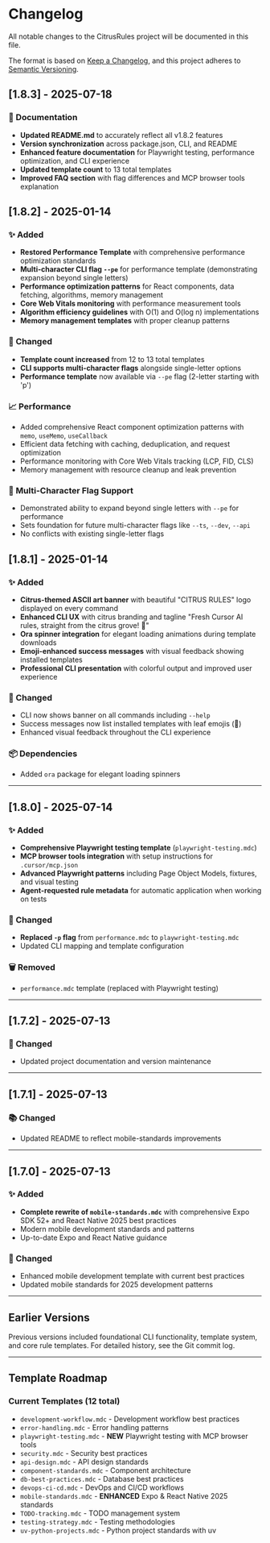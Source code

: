 # Changelog

All notable changes to the CitrusRules project will be documented in this file.

The format is based on [Keep a Changelog](https://keepachangelog.com/en/1.0.0/),
and this project adheres to [Semantic Versioning](https://semver.org/spec/v2.0.0.html).

## [1.8.3] - 2025-07-18

### 📖 Documentation
- **Updated README.md** to accurately reflect all v1.8.2 features
- **Version synchronization** across package.json, CLI, and README
- **Enhanced feature documentation** for Playwright testing, performance optimization, and CLI experience
- **Updated template count** to 13 total templates
- **Improved FAQ section** with flag differences and MCP browser tools explanation

## [1.8.2] - 2025-01-14

### ✨ Added
- **Restored Performance Template** with comprehensive performance optimization standards
- **Multi-character CLI flag `--pe`** for performance template (demonstrating expansion beyond single letters)
- **Performance optimization patterns** for React components, data fetching, algorithms, memory management
- **Core Web Vitals monitoring** with performance measurement tools
- **Algorithm efficiency guidelines** with O(1) and O(log n) implementations
- **Memory management templates** with proper cleanup patterns

### 🔧 Changed
- **Template count increased** from 12 to 13 total templates
- **CLI supports multi-character flags** alongside single-letter options
- **Performance template** now available via `--pe` flag (2-letter starting with 'p')

### 📈 Performance
- Added comprehensive React component optimization patterns with `memo`, `useMemo`, `useCallback`
- Efficient data fetching with caching, deduplication, and request optimization
- Performance monitoring with Core Web Vitals tracking (LCP, FID, CLS)
- Memory management with resource cleanup and leak prevention

### 🚀 Multi-Character Flag Support
- Demonstrated ability to expand beyond single letters with `--pe` for performance
- Sets foundation for future multi-character flags like `--ts`, `--dev`, `--api`
- No conflicts with existing single-letter flags

## [1.8.1] - 2025-01-14

### ✨ Added
- **Citrus-themed ASCII art banner** with beautiful "CITRUS RULES" logo displayed on every command
- **Enhanced CLI UX** with citrus branding and tagline "Fresh Cursor AI rules, straight from the citrus grove! 🌿"
- **Ora spinner integration** for elegant loading animations during template downloads
- **Emoji-enhanced success messages** with visual feedback showing installed templates
- **Professional CLI presentation** with colorful output and improved user experience

### 🔧 Changed
- CLI now shows banner on all commands including `--help`
- Success messages now list installed templates with leaf emojis (🍃)
- Enhanced visual feedback throughout the CLI experience

### 📦 Dependencies
- Added `ora` package for elegant loading spinners

---

## [1.8.0] - 2025-07-14

### ✨ Added
- **Comprehensive Playwright testing template** (`playwright-testing.mdc`)
- **MCP browser tools integration** with setup instructions for `.cursor/mcp.json`
- **Advanced Playwright patterns** including Page Object Models, fixtures, and visual testing
- **Agent-requested rule metadata** for automatic application when working on tests

### 🔧 Changed
- **Replaced `-p` flag** from `performance.mdc` to `playwright-testing.mdc`
- Updated CLI mapping and template configuration

### 🗑️ Removed
- `performance.mdc` template (replaced with Playwright testing)

---

## [1.7.2] - 2025-07-13

### 🔧 Changed
- Updated project documentation and version maintenance

---

## [1.7.1] - 2025-07-13

### 📚 Changed
- Updated README to reflect mobile-standards improvements

---

## [1.7.0] - 2025-07-13

### ✨ Added
- **Complete rewrite of `mobile-standards.mdc`** with comprehensive Expo SDK 52+ and React Native 2025 best practices
- Modern mobile development standards and patterns
- Up-to-date Expo and React Native guidance

### 🔧 Changed
- Enhanced mobile development template with current best practices
- Updated mobile standards for 2025 development patterns

---

## Earlier Versions

Previous versions included foundational CLI functionality, template system, and core rule templates. For detailed history, see the Git commit log.

---

## Template Roadmap

### Current Templates (12 total)
- `development-workflow.mdc` - Development workflow best practices
- `error-handling.mdc` - Error handling patterns  
- `playwright-testing.mdc` - **NEW** Playwright testing with MCP browser tools
- `security.mdc` - Security best practices
- `api-design.mdc` - API design standards
- `component-standards.mdc` - Component architecture
- `db-best-practices.mdc` - Database best practices
- `devops-ci-cd.mdc` - DevOps and CI/CD workflows
- `mobile-standards.mdc` - **ENHANCED** Expo & React Native 2025 standards
- `TODO-tracking.mdc` - TODO management system
- `testing-strategy.mdc` - Testing methodologies
- `uv-python-projects.mdc` - Python project standards with uv 